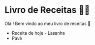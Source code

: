 # Livro de Receitas 👨‍🍳 

Olá ! Bem vindo ao meu livro de receitas :wave:

- Receita de hoje - Lasanha
- Pavê